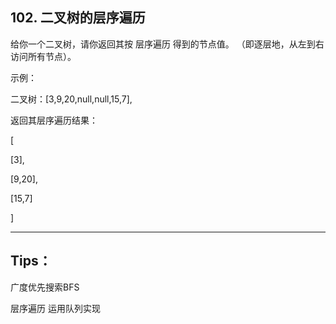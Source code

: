 ## 102. 二叉树的层序遍历
给你一个二叉树，请你返回其按 层序遍历 得到的节点值。 （即逐层地，从左到右访问所有节点）。

示例：

二叉树：[3,9,20,null,null,15,7],

返回其层序遍历结果：

[

   [3],
  
   [9,20],
  
   [15,7]
  
]

----------------
## Tips：
广度优先搜索BFS

层序遍历 运用队列实现
